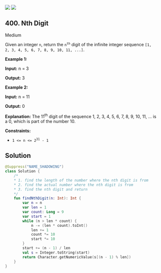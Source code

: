 [![](https://img.shields.io/github/stars/javadev/LeetCode-in-Kotlin?label=Stars&style=flat-square)](https://github.com/javadev/LeetCode-in-Kotlin)
[![](https://img.shields.io/github/forks/javadev/LeetCode-in-Kotlin?label=Fork%20me%20on%20GitHub%20&style=flat-square)](https://github.com/javadev/LeetCode-in-Kotlin/fork)

## 400\. Nth Digit

Medium

Given an integer `n`, return the <code>n<sup>th</sup></code> digit of the infinite integer sequence `[1, 2, 3, 4, 5, 6, 7, 8, 9, 10, 11, ...]`.

**Example 1:**

**Input:** n = 3

**Output:** 3

**Example 2:**

**Input:** n = 11

**Output:** 0

**Explanation:** The 11<sup>th</sup> digit of the sequence 1, 2, 3, 4, 5, 6, 7, 8, 9, 10, 11, ... is a 0, which is part of the number 10.

**Constraints:**

*   <code>1 <= n <= 2<sup>31</sup> - 1</code>

## Solution

```kotlin
@Suppress("NAME_SHADOWING")
class Solution {
    /*
    * 1. find the length of the number where the nth digit is from
    * 2. find the actual number where the nth digit is from
    * 3. find the nth digit and return
    */
    fun findNthDigit(n: Int): Int {
        var n = n
        var len = 1
        var count: Long = 9
        var start = 1
        while (n > len * count) {
            n -= (len * count).toInt()
            len += 1
            count *= 10
            start *= 10
        }
        start += (n - 1) / len
        val s = Integer.toString(start)
        return Character.getNumericValue(s[(n - 1) % len])
    }
}
```
